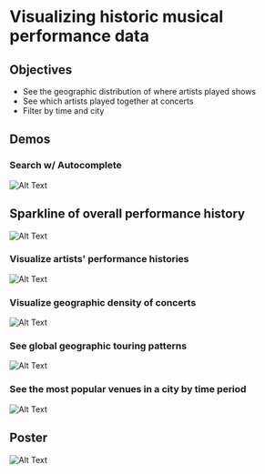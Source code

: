 # Visualizing historic musical performance data

## Objectives

* See the geographic distribution of where artists played shows
* See which artists played together at concerts
* Filter by time and city

## Demos

### Search w/ Autocomplete
![Alt Text](https://github.com/zachmaurer/tour-viz/raw/master/path/to/search.gif)


## Sparkline of overall performance history
![Alt Text](https://github.com/zachmaurer/tour-viz/raw/master/path/to/timline.gif)

### Visualize artists' performance histories
![Alt Text](https://github.com/zachmaurer/tour-viz/raw/master/path/to/filter.gif)

### Visualize geographic density of concerts
![Alt Text](https://github.com/zachmaurer/tour-viz/raw/master/path/to/stones.gif)

### See global geographic touring patterns
![Alt Text](https://github.com/zachmaurer/tour-viz/raw/master/path/to/aggregate.gif)

### See the most popular venues in a city by time period
![Alt Text](https://github.com/zachmaurer/tour-viz/raw/master/path/to/city.gif)

## Poster
![Alt Text](https://github.com/zachmaurer/tour-viz/raw/master/path/to/poster.jpg)


